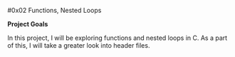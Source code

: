 #0x02 Functions, Nested Loops

**Project Goals**

In this project, I will be exploring functions and nested loops in C. As a part
of this, I will take a greater look into header files.